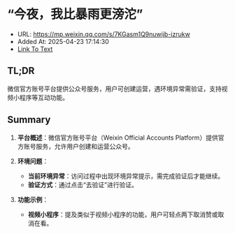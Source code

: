 # “今夜，我比暴雨更滂沱”
- URL: https://mp.weixin.qq.com/s/7KGasm1Q9nuwijb-izrukw
- Added At: 2025-04-23 17:14:30
- [Link To Text](2025-04-23-“今夜，我比暴雨更滂沱”_raw.md)

## TL;DR
微信官方账号平台提供公众号服务，用户可创建运营，遇环境异常需验证，支持视频小程序等互动功能。

## Summary
1. **平台概述**：微信官方账号平台（Weixin Official Accounts Platform）提供官方账号服务，允许用户创建和运营公众号。

2. **环境问题**：
   - **当前环境异常**：访问过程中出现环境异常提示，需完成验证后才能继续。
   - **验证方式**：通过点击“去验证”进行验证。

3. **功能示例**：
   - **视频小程序**：提及类似于视频小程序的功能，用户可轻点两下取消赞或取消在看。
